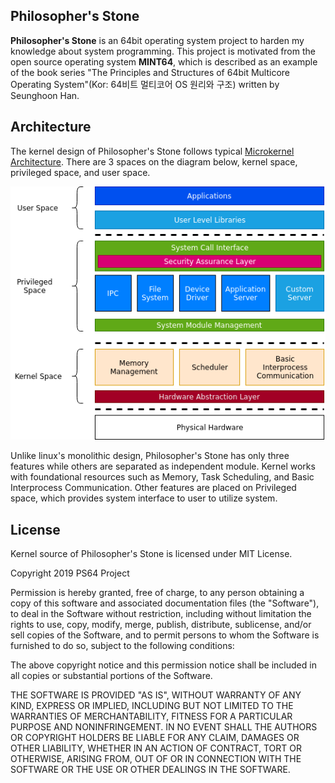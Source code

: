 ## Philosopher's Stone
**Philosopher's Stone** is an 64bit operating system project to harden my knowledge about system programming. This project is motivated from the open source operating system **MINT64**, which is described as an example of the book series "The Principles and Structures of 64bit Multicore Operating System"(Kor: 64비트 멀티코어 OS 원리와 구조) written by Seunghoon Han. 

## Architecture
The kernel design of Philosopher's Stone follows typical [Microkernel Architecture](https://en.wikipedia.org/wiki/Microkernel). There are 3 spaces on the diagram below, kernel space, privileged space, and user space. 

<p align="center">
    <img src="docs/kernel_architecture_diagram.png">
</p>

Unlike linux's monolithic design, Philosopher's Stone has only three features while others are separated as independent module. Kernel works with foundational resources such as Memory, Task Scheduling, and Basic Interprocess Communication. Other features are placed on Privileged space, which provides system interface to user to utilize system. 

## License
Kernel source of Philosopher's Stone is licensed under MIT License.

Copyright 2019 PS64 Project

Permission is hereby granted, free of charge, to any person obtaining a copy of this software and associated documentation files (the "Software"), to deal in the Software without restriction, including without limitation the rights to use, copy, modify, merge, publish, distribute, sublicense, and/or sell copies of the Software, and to permit persons to whom the Software is furnished to do so, subject to the following conditions:

The above copyright notice and this permission notice shall be included in all copies or substantial portions of the Software.

THE SOFTWARE IS PROVIDED "AS IS", WITHOUT WARRANTY OF ANY KIND, EXPRESS OR IMPLIED, INCLUDING BUT NOT LIMITED TO THE WARRANTIES OF MERCHANTABILITY, FITNESS FOR A PARTICULAR PURPOSE AND NONINFRINGEMENT. IN NO EVENT SHALL THE AUTHORS OR COPYRIGHT HOLDERS BE LIABLE FOR ANY CLAIM, DAMAGES OR OTHER LIABILITY, WHETHER IN AN ACTION OF CONTRACT, TORT OR OTHERWISE, ARISING FROM, OUT OF OR IN CONNECTION WITH THE SOFTWARE OR THE USE OR OTHER DEALINGS IN THE SOFTWARE.
